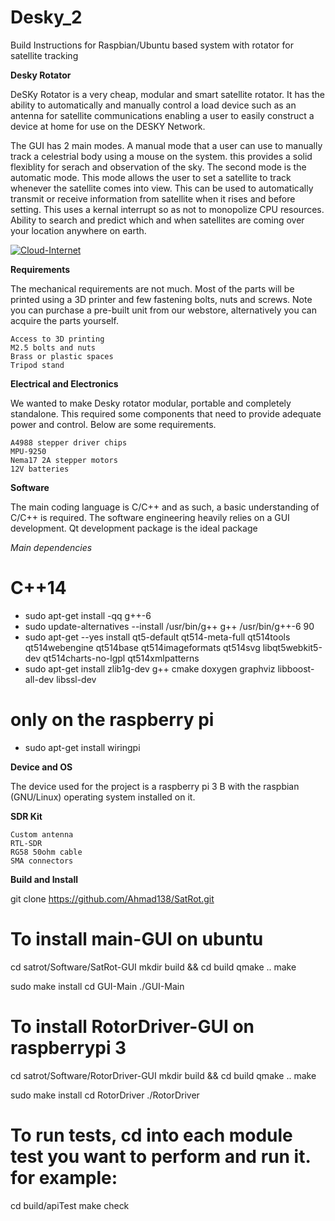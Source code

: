 # Desky_2
Build Instructions for Raspbian/Ubuntu based system with rotator for satellite tracking 

**Desky Rotator** 

DeSKy Rotator is a very cheap, modular and smart satellite rotator. It has the ability to automatically and manually control a load device such as an antenna for satellite communications enabling a user to easily construct a device at home for use on the DESKY Network. 

The GUI has 2 main modes. A manual mode that a user can use to manually track a celestrial body using a mouse on the system. this provides a solid flexiblity for serach and observation of the sky. The second mode is the automatic mode. This mode allows the user to set a satellite to track whenever the satellite comes into view. This can be used to automatically transmit or receive information from satellite when it rises and before setting. This uses a kernal interrupt so as not to monopolize CPU resources. Ability to search and predict which and when satellites are coming over your location anywhere on earth.


<a href="https://ibb.co/f9p7LhL"><img src="https://i.ibb.co/PMh8070/Cloud-Internet.png" alt="Cloud-Internet" border="0"></a> 

**Requirements** 

The mechanical requirements are not much. Most of the parts will be printed using a 3D printer and few fastening bolts, nuts and screws. Note you can purchase a pre-built unit from our webstore, alternatively you can acquire the parts yourself. 


    Access to 3D printing
    M2.5 bolts and nuts
    Brass or plastic spaces
    Tripod stand

**Electrical and Electronics**

We wanted to make Desky rotator modular, portable and completely standalone. This required some components that need to provide adequate power and control. Below are some requirements.

    A4988 stepper driver chips
    MPU-9250
    Nema17 2A stepper motors
    12V batteries

**Software** 

The main coding language is C/C++ and as such, a basic understanding of C/C++ is required. The software engineering heavily relies on a GUI development. Qt development package is the ideal package 

*Main dependencies* 

# C++14

- sudo apt-get install -qq g++-6
- sudo update-alternatives --install /usr/bin/g++ g++ /usr/bin/g++-6 90
- sudo apt-get --yes install qt5-default qt514-meta-full qt514tools qt514webengine qt514base qt514imageformats qt514svg libqt5webkit5-dev qt514charts-no-lgpl qt514xmlpatterns
- sudo apt-get install zlib1g-dev g++ cmake doxygen graphviz libboost-all-dev libssl-dev
# only on the raspberry pi
- sudo apt-get install wiringpi


**Device and OS** 

The device used for the project is a raspberry pi 3 B with the raspbian (GNU/Linux) operating system installed on it. 

**SDR Kit** 


    Custom antenna
    RTL-SDR
    RG58 50ohm cable
    SMA connectors

**Build and Install** 

git clone https://github.com/Ahmad138/SatRot.git

# To install main-GUI on ubuntu
cd satrot/Software/SatRot-GUI
mkdir build && cd build
qmake ..
make

sudo make install
cd GUI-Main
./GUI-Main

# To install RotorDriver-GUI on raspberrypi 3
cd satrot/Software/RotorDriver-GUI
mkdir build && cd build
qmake ..
make

sudo make install
cd RotorDriver
./RotorDriver

# To run tests, cd into each module test you want to perform and run it. for example:
cd build/apiTest
make check
